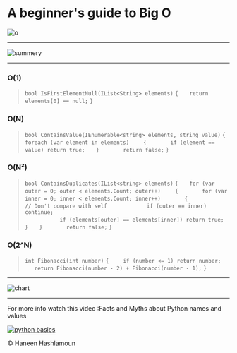 # A beginner's guide to Big O 
![o](https://www.educative.io/v2api/editorpage/5870871921033216/image/6036875259150336)

-----------------------------------------

![summery](https://images.squarespace-cdn.com/content/v1/506e28cee4b04973cff61716/1368307616176-E6KM0CS5ODO33AV7LWYT/Big+O+Notation+Summary.jpg)

-----------------------------------------

### O(1)

>`bool IsFirstElementNull(IList<String> elements)`
>`{`
>`   return elements[0] == null;`
>`}`

### O(N)

>`bool ContainsValue(IEnumerable<string> elements, string value)`
>`{`
>`    foreach (var element in elements)`
>`    {`
>`        if (element == value) return true; `
>`    }     `
>`    return false; `
>`}`

### O(N²)

>`bool ContainsDuplicates(IList<string> elements)`
>`{`
>`    for (var outer = 0; outer < elements.Count; outer++) `
>`    {`
>`        for (var inner = 0; inner < elements.Count; inner++) `
>`        { `
>`            // Don't compare with self `
>`            if (outer == inner) continue;`            
>`            if (elements[outer] == elements[inner]) return true; `
>`        }`
>`    }    `
>`    return false;`
>`}`

### O(2^N)

>`int Fibonacci(int number)`
>`{`
>`    if (number <= 1) return number;`       
>`    return Fibonacci(number - 2) + Fibonacci(number - 1); `
>`}`

-------------------------


![chart](https://miro.medium.com/max/1147/1*ENi6u9Dles2KegA8_XfuCA.png)

-------------------------


For more info watch this video :Facts and Myths about Python names and values

[![python basics](https://nedbatchelder.com/text/names1_pix/007.png)](https://www.youtube.com/watch?v=_AEJHKGk9ns)


© Haneen Hashlamoun
